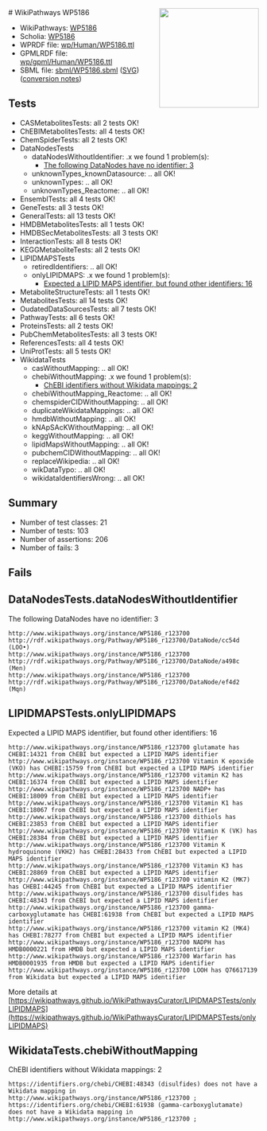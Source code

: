 <img style="float: right; width: 200px" src="../logo.png" />
# WikiPathways WP5186

* WikiPathways: [WP5186](https://identifiers.org/wikipathways:WP5186)
* Scholia: [WP5186](https://scholia.toolforge.org/wikipathways/WP5186)
* WPRDF file: [wp/Human/WP5186.ttl](../wp/Human/WP5186.ttl)
* GPMLRDF file: [wp/gpml/Human/WP5186.ttl](../wp/gpml/Human/WP5186.ttl)
* SBML file: [sbml/WP5186.sbml](../sbml/WP5186.sbml) ([SVG](../sbml/WP5186.svg)) ([conversion notes](../sbml/WP5186.txt))

## Tests
* CASMetabolitesTests: all 2 tests OK!
* ChEBIMetabolitesTests: all 4 tests OK!
* ChemSpiderTests: all 2 tests OK!
* DataNodesTests
    * dataNodesWithoutIdentifier: .x we found 1 problem(s):
        * [The following DataNodes have no identifier: 3](#d2d32fa2)
    * unknownTypes_knownDatasource: .. all OK!
    * unknownTypes: .. all OK!
    * unknownTypes_Reactome: .. all OK!
* EnsemblTests: all 4 tests OK!
* GeneTests: all 3 tests OK!
* GeneralTests: all 13 tests OK!
* HMDBMetabolitesTests: all 1 tests OK!
* HMDBSecMetabolitesTests: all 3 tests OK!
* InteractionTests: all 8 tests OK!
* KEGGMetaboliteTests: all 2 tests OK!
* LIPIDMAPSTests
    * retiredIdentifiers: .. all OK!
    * onlyLIPIDMAPS: .x we found 1 problem(s):
        * [Expected a LIPID MAPS identifier, but found other identifiers: 16](#d0bfb67e)
* MetaboliteStructureTests: all 1 tests OK!
* MetabolitesTests: all 14 tests OK!
* OudatedDataSourcesTests: all 7 tests OK!
* PathwayTests: all 6 tests OK!
* ProteinsTests: all 2 tests OK!
* PubChemMetabolitesTests: all 3 tests OK!
* ReferencesTests: all 4 tests OK!
* UniProtTests: all 5 tests OK!
* WikidataTests
    * casWithoutMapping: .. all OK!
    * chebiWithoutMapping: .x we found 1 problem(s):
        * [ChEBI identifiers without Wikidata mappings: 2](#a8d554ce)
    * chebiWithoutMapping_Reactome: .. all OK!
    * chemspiderCIDWithoutMapping: .. all OK!
    * duplicateWikidataMappings: .. all OK!
    * hmdbWithoutMapping: .. all OK!
    * kNApSAcKWithoutMapping: .. all OK!
    * keggWithoutMapping: .. all OK!
    * lipidMapsWithoutMapping: .. all OK!
    * pubchemCIDWithoutMapping: .. all OK!
    * replaceWikipedia: .. all OK!
    * wikDataTypo: .. all OK!
    * wikidataIdentifiersWrong: .. all OK!


## Summary

* Number of test classes: 21
* Number of tests: 103
* Number of assertions: 206
* Number of fails: 3

## Fails

<a name="d2d32fa2" />

## DataNodesTests.dataNodesWithoutIdentifier

The following DataNodes have no identifier: 3
```
http://www.wikipathways.org/instance/WP5186_r123700 http://rdf.wikipathways.org/Pathway/WP5186_r123700/DataNode/cc54d (LOO•)
http://www.wikipathways.org/instance/WP5186_r123700 http://rdf.wikipathways.org/Pathway/WP5186_r123700/DataNode/a498c (Men)
http://www.wikipathways.org/instance/WP5186_r123700 http://rdf.wikipathways.org/Pathway/WP5186_r123700/DataNode/ef4d2 (Mqn)
```

<a name="d0bfb67e" />

## LIPIDMAPSTests.onlyLIPIDMAPS

Expected a LIPID MAPS identifier, but found other identifiers: 16
```
http://www.wikipathways.org/instance/WP5186_r123700 glutamate has CHEBI:14321 from ChEBI but expected a LIPID MAPS identifier
http://www.wikipathways.org/instance/WP5186_r123700 Vitamin K epoxide (VKO) has CHEBI:15759 from ChEBI but expected a LIPID MAPS identifier
http://www.wikipathways.org/instance/WP5186_r123700 vitamin K2 has CHEBI:16374 from ChEBI but expected a LIPID MAPS identifier
http://www.wikipathways.org/instance/WP5186_r123700 NADP+ has CHEBI:18009 from ChEBI but expected a LIPID MAPS identifier
http://www.wikipathways.org/instance/WP5186_r123700 Vitamin K1 has CHEBI:18067 from ChEBI but expected a LIPID MAPS identifier
http://www.wikipathways.org/instance/WP5186_r123700 dithiols has CHEBI:23853 from ChEBI but expected a LIPID MAPS identifier
http://www.wikipathways.org/instance/WP5186_r123700 Vitamin K (VK) has CHEBI:28384 from ChEBI but expected a LIPID MAPS identifier
http://www.wikipathways.org/instance/WP5186_r123700 Vitamin K hydroquinone (VKH2) has CHEBI:28433 from ChEBI but expected a LIPID MAPS identifier
http://www.wikipathways.org/instance/WP5186_r123700 Vitamin K3 has CHEBI:28869 from ChEBI but expected a LIPID MAPS identifier
http://www.wikipathways.org/instance/WP5186_r123700 vitamin K2 (MK7) has CHEBI:44245 from ChEBI but expected a LIPID MAPS identifier
http://www.wikipathways.org/instance/WP5186_r123700 disulfides has CHEBI:48343 from ChEBI but expected a LIPID MAPS identifier
http://www.wikipathways.org/instance/WP5186_r123700 gamma-carboxyglutamate has CHEBI:61938 from ChEBI but expected a LIPID MAPS identifier
http://www.wikipathways.org/instance/WP5186_r123700 vitamin K2 (MK4) has CHEBI:78277 from ChEBI but expected a LIPID MAPS identifier
http://www.wikipathways.org/instance/WP5186_r123700 NADPH has HMDB0000221 from HMDB but expected a LIPID MAPS identifier
http://www.wikipathways.org/instance/WP5186_r123700 Warfarin has HMDB0001935 from HMDB but expected a LIPID MAPS identifier
http://www.wikipathways.org/instance/WP5186_r123700 LOOH has Q76617139 from Wikidata but expected a LIPID MAPS identifier
```

More details at [https://wikipathways.github.io/WikiPathwaysCurator/LIPIDMAPSTests/onlyLIPIDMAPS](https://wikipathways.github.io/WikiPathwaysCurator/LIPIDMAPSTests/onlyLIPIDMAPS)

<a name="a8d554ce" />

## WikidataTests.chebiWithoutMapping

ChEBI identifiers without Wikidata mappings: 2
```
https://identifiers.org/chebi/CHEBI:48343 (disulfides) does not have a Wikidata mapping in http://www.wikipathways.org/instance/WP5186_r123700 ; 
https://identifiers.org/chebi/CHEBI:61938 (gamma-carboxyglutamate) does not have a Wikidata mapping in http://www.wikipathways.org/instance/WP5186_r123700 ; 
```


